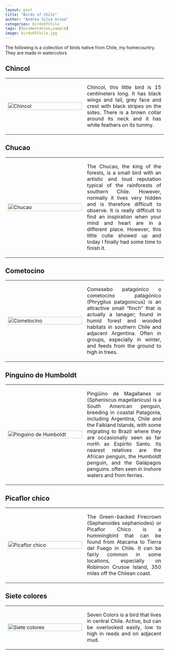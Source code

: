 ```yaml
---
layout: post
title: "Birds of Chile"
author: "Andrea Silva Urzua"
categories: birdsOfChile
tags: [documentation,sample]
image: birdsOfChile.jpg
---
```


The following is a collection of birds native from Chile, my homecountry. They are made in watercolors

## Chincol
<table border="0" style="width:100%">
<tr>
    <td style="width:50%">
        <img border="0" alt="Chincol" src="https://andreasilvau.github.io/assets/img/chincol1.jpg" style="width:100%">
    </td>
    <td style="width:50%">
        <p align="justify">
Chincol, this little bird is 15 centimeters long. It has black wings and tail, grey face and crest with black stripes on the sides. There is a brown collar around its neck and it has white feathers on its tummy.
        </p>
    </td>
</tr>
</table>

## Chucao
<table border="0" style="width:100%">
<tr>
    <td style="width:50%">
        <img border="0" alt="Chucao" src="https://andreasilvau.github.io/assets/img/chucaorgb.jpg" style="width:100%">
    </td>
    <td style="width:50%">
        <p align="justify">
The Chucao,  the king of the forests, is a small bird with an artistic and loud reputation typical of the rainforests of southern Chile. However, normally it lives very hidden and is therefore difficult to observe. It is really difficult to find an inspiration when your mind and heart are in a different place. However, this little cutie showed up and today I finally had some time to finish it.
        </p>
    </td>
</tr>
</table>

## Cometocino
<table border="0" style="width:100%">
<tr>
    <td style="width:50%">
        <img border="0" alt="Cometocino" src="https://andreasilvau.github.io/assets/img/cometocino.jpg" style="width:100%">
    </td>
    <td style="width:50%">
        <p align="justify">
Comesebo patagónico​ o cometocino patagónico​ (Phrygilus patagonicus) is an attractive small “finch” that is actually a tanager; found in humid forest and wooded habitats in southern Chile and adjacent Argentina. Often in groups, especially in winter, and feeds from the ground to high in trees.
        </p>
    </td>
</tr>
</table>

## Pinguino de Humboldt
<table border="0" style="width:100%">
<tr>
    <td style="width:50%">
        <img border="0" alt="Pinguino de Humboldt" src="https://andreasilvau.github.io/assets/img/humboldt.png" style="width:100%">
    </td>
    <td style="width:50%">
        <p align="justify">
Pingüino de Magallanes or (Spheniscus magellanicus) is a South American penguin, breeding in coastal Patagonia, including Argentina, Chile and the Falkland Islands, with some migrating to Brazil where they are occasionally seen as far north as Espirito Santo. Its nearest relatives are the African penguin, the Humboldt penguin, and the Galápagos penguins. often seen in inshore waters and from ferries. 
        </p>
    </td>
</tr>
</table>

## Picaflor chico
<table border="0" style="width:100%">
<tr>
    <td style="width:50%">
        <img border="0" alt="Picaflor chico" src="https://andreasilvau.github.io/assets/img/picaflor.jpg" style="width:100%">
    </td>
    <td style="width:50%">
        <p align="justify">
The Green-backed Firecrown (Sephanoides sephaniodes) or Picaflor Chico is a hummingbird that can be found from Atacama to Tierra del Fuego in Chile. It can be fairly common in some locations, especially on Robinson Crusoe Island, 350 miles off the Chilean coast.
        </p>
    </td>
</tr>
</table>

## Siete colores
<table border="0" style="width:100%">
<tr>
    <td style="width:50%">
        <img border="0" alt="Siete colores" src="https://andreasilvau.github.io/assets/img/seven_colors.png" style="width:100%">
    </td>
    <td style="width:50%">
        <p align="justify">
Seven Colors is a bird that lives in central Chile. Active, but can be overlooked easily, low to high in reeds and on adjacent mud.
        </p>
    </td>
</tr>
</table>
